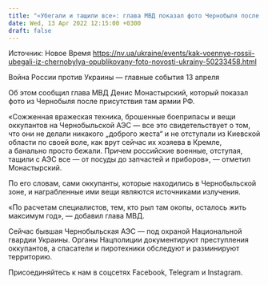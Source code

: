 ```yaml
---
title: "«Убегали и тащили все»: глава МВД показал фото Чернобыля после захвата российскими оккупантами"
date: Wed, 13 Apr 2022 12:15:00 +0300
draft: false
---
```

Источник: Новое Время https://nv.ua/ukraine/events/kak-voennye-rossii-ubegali-iz-chernobylya-opublikovany-foto-novosti-ukrainy-50233458.html


Война России против Украины — главные события 13 апреля

 Об этом сообщил глава МВД Денис Монастырский, который показал фото из Чернобыля после присутствия там армии РФ.

«Сожженная вражеская техника, брошенные боеприпасы и вещи оккупантов на Чернобыльской АЭС — все это свидетельствует о том, что они не делали никакого „доброго жеста“ и не отступали из Киевской области по своей воле, как врут сейчас их хозяева в Кремле, а банально просто бежали. Причем российские военные, отступая, тащили с АЭС все — от посуды до запчастей и приборов», — отметил Монастырский.

По его словам, сами оккупанты, которые находились в Чернобыльской зоне, и награбленные ими вещи являются источниками излучения.

«По расчетам специалистов, тем, кто рыл там окопы, осталось жить максимум год», — добавил глава МВД.

Сейчас бывшая Чернобыльская АЭС — под охраной Национальной гвардии Украины. Органы Нацполиции документируют преступления оккупантов, а спасатели и пиротехники обследуют и разминируют территорию.

Присоединяйтесь к нам в соцсетях Facebook, Telegram и Instagram.
